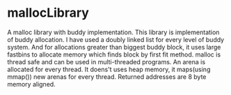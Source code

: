# mallocLibrary
A malloc library with buddy implementation.
This library is implementation of buddy allocation. I have used a doubly linked list for every level of buddy system.
And for allocations greater than biggest buddy block, it uses large fastbins to allocate memory which finds block by first fit method.
malloc is thread safe and can be used in multi-threaded programs. 
An arena is allocated for every thread. It doens't uses heap memory, it maps(using mmap()) new arenas for every thread.
Returned addresses are 8 byte memory aligned.
